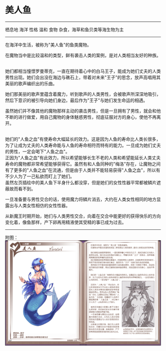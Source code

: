 # 美人鱼

  -------- --------------------------------
  栖息地   海洋
  性格     温和
  食物     杂食，海草和鱼贝类等海生物为主
  -------- --------------------------------

在海洋中生活，被称为"美人鱼"的鱼类魔物。

在魔物当中是比较温和的类型，鲜有袭击人类的案例，是对人类相当友好的种族。

<br>
她们都相当憧憬罗曼蒂克，一直在期待着心中的白马王子，能成为她们丈夫的人类男性出现。她们会出没在海边与礁石上，带着对未来"王子"的思念，放声高唱用其美丽的歌声编织出的乐曲。

她们那美丽的歌声里蕴含着魔力，听到歌声的人类男性，会被歌声所深深地吸引，然后下意识的被引导向她们身边，最后作为"王子"与她们发生命运的相遇。

虽然她们并不像其他的魔物那样主动的袭击男性，但是一旦拥有了男性，就会和他不断的进行做爱，用自己魔物的身体魅惑男性，彻底征服对方的身心，使他不再离开。

<br>
她们的"人鱼之血"有使寿命大幅延长的效力。这是因为人鱼的寿命比人类长很多，为了让成为丈夫的人类寿命能与人鱼的寿命相符而特有的能力。一旦成为她们丈夫的男性，一定会喝下"人鱼之血"。

<br>
正因为"人鱼之血"有此效力，所以希望能够长生不老的人类和希望能延长人类丈夫寿命的魔物都非常希望能够获得它。虽然有和人鱼同种的"梅洛"存在，让魔物之间有了更多的"人鱼之血"在流通，但是由于人类并不能轻易获得"人鱼之血"，所以有不少人为了一己私欲而盯上了她们。

<br>
虽然左页插绘中的美人鱼下半身什么都没穿，但是她们的女性性器平常都被鳞片遮蔽故而看不到。

一旦准备要与男性交合的话，使用魔力将鳞片消去，大约在人类女性相同的地方显露出与人类女性相仿的女性性器。

从新魔王时期开始，她们与人类男性交合，向着在交合中能更好的获得快乐的方向变化着，像鱼那样，产下卵再用精液使其受精的事已成为过去。

------------------------------------------------------------------------

附图： ![](img\魔物娘图鉴I\112-113美人鱼.jpg)
